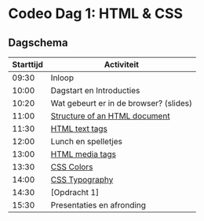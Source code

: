 # Codeo Dag 1: HTML & CSS

## Dagschema

| Starttijd | Activiteit                             |
|-----------|----------------------------------------| 
| 09:30     | Inloop                                 |
| 10:00     | Dagstart en Introducties               |
| 10:20     | Wat gebeurt er in de browser? (slides) |
| 11:00     | [Structure of an HTML document]        | 
| 11:30     | [HTML text tags]                       |
| 12:00     | Lunch en spelletjes                    |
| 13:00     | [HTML media tags]                      |
| 13:30     | [CSS Colors]                           |
| 14:00     | [CSS Typography]                       |
| 14:30     | [Opdracht 1]                           |
| 15:30     | Presentaties en afronding              |

[Structure of an HTML document]: ./01-html-document-structure.html
[HTML text tags]: ./02.1-html-text-tags.html
[HTML media tags]: ./03-media-tags.html
[CSS Colors]: ./04-colors.html
[CSS Typography]: ./05-typography.html
[Assignment 1]: ./06-assignment-1.html
